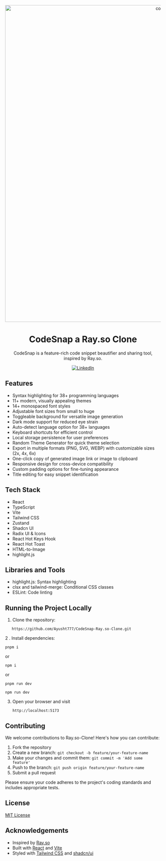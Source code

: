 <!-- TEXT_SECTION:header:START -->
<div align="center">
  <a href="https://codesnap-xi.vercel.app/" target="_blank" rel="noopener noreferrer">
    <img width="1024" src="https://github.com/user-attachments/assets/79ba7010-1b2e-4d8b-85a8-5496a3def6fd" alt="codesnap">
  </a>

# CodeSnap a Ray.so Clone

CodeSnap is a feature-rich code snippet beautifier and sharing tool, inspired by Ray.so.

[![LinkedIn](https://img.shields.io/badge/LinkedIn-0077B5?style=for-the-badge&logo=linkedin&logoColor=white)](https://www.linkedin.com/in/ayush-talesara777/)

</div>



<!-- TEXT_SECTION:header:END -->

## Features

- Syntax highlighting for 38+ programming languages
- 11+ modern, visually appealing themes
- 14+ monospaced font styles
- Adjustable font sizes from small to huge
- Toggleable background for versatile image generation
- Dark mode support for reduced eye strain
- Auto-detect language option for 38+ languages
- Keyboard shortcuts for efficient control
- Local storage persistence for user preferences
- Random Theme Generator for quick theme selection
- Export in multiple formats (PNG, SVG, WEBP) with customizable sizes (2x, 4x, 6x)
- One-click copy of generated image link or image to clipboard
- Responsive design for cross-device compatibility
- Custom padding options for fine-tuning appearance
- Title editing for easy snippet identification

## Tech Stack

- React
- TypeScript
- Vite
- Tailwind CSS
- Zustand
- Shadcn UI
- Radix UI & Icons
- React Hot Keys Hook
- React Hot Toast
- HTML-to-Image
- highlight.js

## Libraries and Tools

- highlight.js: Syntax highlighting
- clsx and tailwind-merge: Conditional CSS classes
- ESLint: Code linting

## Running the Project Locally

1. Clone the repository:
```
   https://github.com/Ayusht777/CodeSnap-Ray.so-Clone.git
```
   
2 . Install dependencies:
  
   ```
pnpm i 
   ```
  or 
       
   ```
   npm i
```
   
  or
   ```
   pnpm run dev
```
         
   ```
   npm run dev
```
3. Open your browser and visit

   ```
   http://localhost:5173
   ```

## Contributing

We welcome contributions to Ray.so-Clone! Here's how you can contribute:

1. Fork the repository
2. Create a new branch: `git checkout -b feature/your-feature-name`
3. Make your changes and commit them: `git commit -m 'Add some feature'`
4. Push to the branch: `git push origin feature/your-feature-name`
5. Submit a pull request

Please ensure your code adheres to the project's coding standards and includes appropriate tests.

## License

[MIT License](LICENSE)

## Acknowledgements

- Inspired by [Ray.so](https://ray.so)
- Built with [React](https://reactjs.org/) and [Vite](https://vitejs.dev/)
- Styled with [Tailwind CSS](https://tailwindcss.com/) and [shadcn/ui](https://ui.shadcn.com/)
